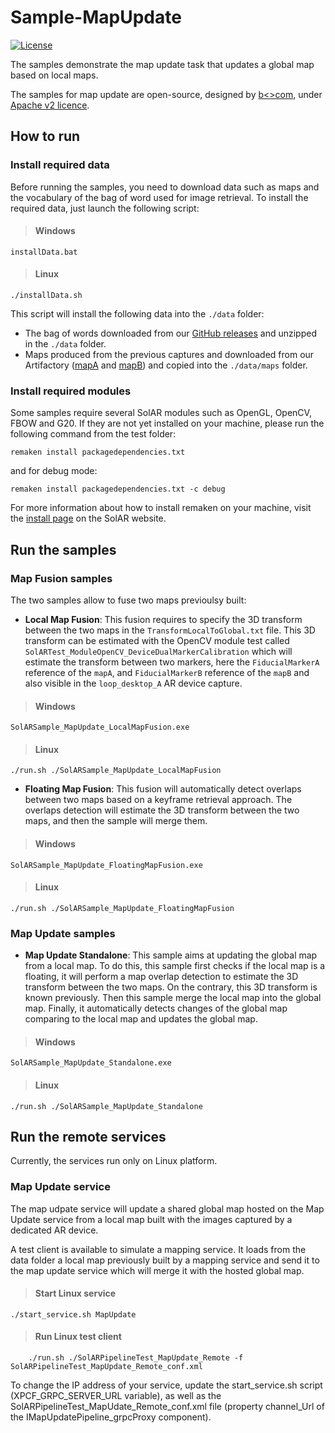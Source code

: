 # Sample-MapUpdate
[![License](https://img.shields.io/github/license/SolARFramework/SolARModuleTools?style=flat-square&label=License)](https://www.apache.org/licenses/LICENSE-2.0)

The samples demonstrate the map update task that updates a global map based on local maps.

The samples for map update are open-source, designed by [b<>com](https://b-com.com/en), under [Apache v2 licence](https://www.apache.org/licenses/LICENSE-2.0).

## How to run

### Install required data

Before running the samples, you need to download data such as maps and the vocabulary of the bag of word used for image retrieval.
To install the required data, just launch the following script:

> #### Windows
>
	installData.bat

> #### Linux
>
	./installData.sh

This script will install the following data into the `./data` folder:
- The bag of words downloaded from our [GitHub releases](https://github.com/SolarFramework/binaries/releases/download/fbow%2F0.0.1%2Fwin/fbow_voc.zip) and unzipped in the `./data` folder.
- Maps produced from the previous captures and downloaded from our Artifactory ([mapA](https://artifact.b-com.com/solar-generic-local/maps/hololens/bcomLab/loopDesktopA.zip) and [mapB](https://artifact.b-com.com/solar-generic-local/maps/hololens/bcomLab/loopDesktopB.zip)) and copied into the `./data/maps` folder.

### Install required modules

Some samples require several SolAR modules such as OpenGL, OpenCV, FBOW and G20. If they are not yet installed on your machine, please run the following command from the test folder:

<pre><code>remaken install packagedependencies.txt</code></pre>

and for debug mode:

<pre><code>remaken install packagedependencies.txt -c debug</code></pre>

For more information about how to install remaken on your machine, visit the [install page](https://solarframework.github.io/install/) on the SolAR website.

## Run the samples

### Map Fusion samples

The two samples allow to fuse two maps previoulsy built:
* <strong>Local Map Fusion</strong>: This fusion requires to specify the 3D transform between the two maps in the `TransformLocalToGlobal.txt` file. This 3D transform can be estimated with the OpenCV module test called `SolARTest_ModuleOpenCV_DeviceDualMarkerCalibration` which will estimate the transform between two markers, here the `FiducialMarkerA` reference of the `mapA`, and `FiducialMarkerB` reference of the `mapB` and also visible in the `loop_desktop_A` AR device capture.

> #### Windows
>
	SolARSample_MapUpdate_LocalMapFusion.exe

> #### Linux
>
	./run.sh ./SolARSample_MapUpdate_LocalMapFusion

* <strong>Floating Map Fusion</strong>: This fusion will automatically detect overlaps between two maps based on a keyframe retrieval approach. The overlaps detection will estimate the 3D transform between the two maps, and then the sample will merge them.

> #### Windows
>
	SolARSample_MapUpdate_FloatingMapFusion.exe

> #### Linux
>
	./run.sh ./SolARSample_MapUpdate_FloatingMapFusion

### Map Update samples

* <strong>Map Update Standalone</strong>: This sample aims at updating the global map from a local map. To do this, this sample first checks if the local map is a floating, it will perform a map overlap detection to estimate the 3D transform between the two maps. On the contrary, this 3D transform is known previously. Then this sample merge the local map into the global map. Finally, it automatically detects changes of the global map comparing to the local map and updates the global map.

> #### Windows
>
	SolARSample_MapUpdate_Standalone.exe

> #### Linux
>
	./run.sh ./SolARSample_MapUpdate_Standalone

## Run the remote services

Currently, the services run only on Linux platform.

### Map Update service

The map udpate service will update a shared global map hosted on the Map Update service from a local map built with the images captured by a dedicated AR device.
 
A test client is available to simulate a mapping service. It loads from the data folder a local map previously built by a mapping service and send it to the map update service which will merge it with the hosted global map. 

> #### Start Linux service
	./start_service.sh MapUpdate

> #### Run Linux test client
        ./run.sh ./SolARPipelineTest_MapUpdate_Remote -f SolARPipelineTest_MapUpdate_Remote_conf.xml

To change the IP address of your service, update the start\_service.sh script (XPCF\_GRPC\_SERVER\_URL variable), as well as the SolARPipelineTest\_MapUdate\_Remote\_conf.xml file (property channel\_Url of the IMapUpdatePipeline\_grpcProxy component).
	
